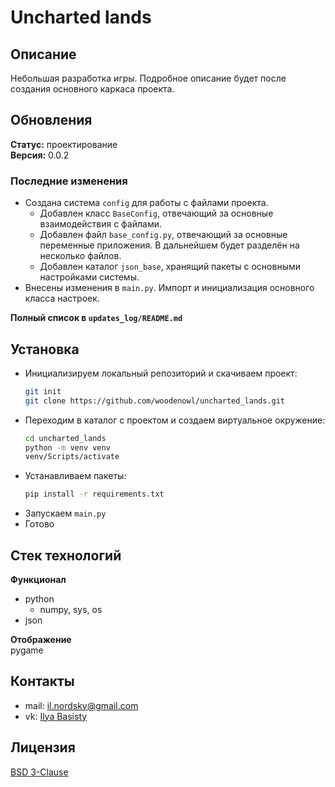 # Uncharted lands
## Описание
Небольшая разработка игры. Подробное описание будет после создания основного 
каркаса проекта.
## Обновления
**Статус:** проектирование\
**Версия:** 0.0.2
### Последние изменения
- Создана система ```config``` для работы с файлами проекта.
  - Добавлен класс ```BaseConfig```, отвечающий за 
    основные взаимодействия с файлами.
  - Добавлен файл ```base_config.py```, отвечающий за основные переменные приложения.
  В дальнейшем будет разделён на несколько файлов.
  - Добавлен каталог ```json_base```, хранящий пакеты с основными настройками системы.
- Внесены изменения в ```main.py```. Импорт и инициализация основного класса настроек.

**Полный список в ```updates_log/README.md```**
## Установка
- Инициализируем локальный репозиторий и скачиваем проект:
    ```bash
  git init
  git clone https://github.com/woodenowl/uncharted_lands.git
    ```
- Переходим в каталог с проектом и создаем виртуальное окружение:
    ```bash
  cd uncharted_lands
  python -m venv venv
  venv/Scripts/activate
    ```
- Устанавливаем пакеты:
    ```bash
  pip install -r requirements.txt
    ```
- Запускаем ```main.py```
- Готово

## Стек технологий
**Функционал**
- python 
  - numpy, sys, os
- json

**Отображение**\
pygame


## Контакты
- mail: il.nordsky@gmail.com
- vk: [Ilya Basisty](https://vk.com/ilnord)

## Лицензия
[BSD 3-Clause](https://choosealicense.com/licenses/bsd-3-clause/)

